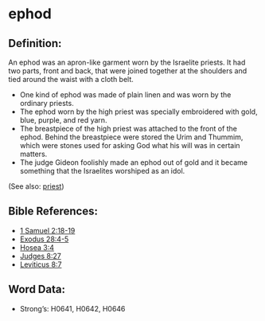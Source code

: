 # ephod

## Definition:

An ephod was an apron-like garment worn by the Israelite priests. It had two parts, front and back, that were joined together at the shoulders and tied around the waist with a cloth belt.

* One kind of ephod was made of plain linen and was worn by the ordinary priests.
* The ephod worn by the high priest was specially embroidered with gold, blue, purple, and red yarn.
* The breastpiece of the high priest was attached to the front of the ephod. Behind the breastpiece were stored the Urim and Thummim, which were stones used for asking God what his will was in certain matters.
* The judge Gideon foolishly made an ephod out of gold and it became something that the Israelites worshiped as an idol.

(See also: [priest](../kt/priest.md))

## Bible References:

* [1 Samuel 2:18-19](rc://en/tn/help/1sa/02/18)
* [Exodus 28:4-5](rc://en/tn/help/exo/28/04)
* [Hosea 3:4](rc://en/tn/help/hos/03/04)
* [Judges 8:27](rc://en/tn/help/jdg/08/27)
* [Leviticus 8:7](rc://en/tn/help/lev/08/07)

## Word Data:

* Strong’s: H0641, H0642, H0646
